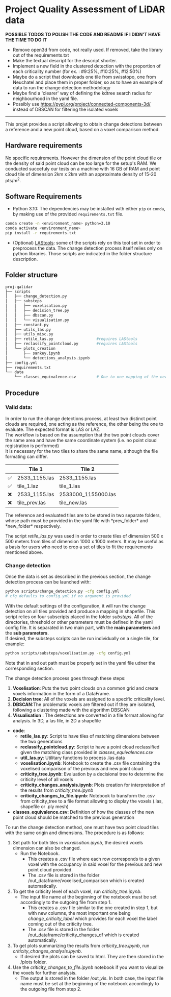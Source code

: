 # Project Quality Assessment of LiDAR data

**POSSIBLE TODOS TO POLISH THE CODE AND README IF I DIDN'T HAVE THE TIME TO DO IT**
- Remove open3d from code, not really used. If removed, take the library out of the requirements.txt
- Make the textual descript for the descript shorter.
- Implement a new field in the clustered detection with the proportion of each criticality number (for ex. : #9:25%, #10:25%, #12:50%)
- Maybe do a script that downloads one tile from swisstopo, one from Neuchatel and place them in proper folder, so as to have an example of data to run the change detection methodology
- Maybe find a 'clearer' way of defining the kdtree search radius for neighbourhood in the yaml file.
- Possibly use https://pypi.org/project/connected-components-3d/ instead of DBSCAN for filtering the isolated voxels

-------
This projet provides a script allowing to obtain change detections between a reference and a new point cloud, based on a voxel comparison method.

## Hardware requirements

No specific requirements. However the dimension of the point cloud tile or the density of said point cloud can be too large for the setup's RAM.
We conducted succefuly our tests on a machine with 16 GB of RAM and point cloud tile of dimension 2km x 2km with an approximate density of 15-20 pts/m<sup>2</sup>.


## Software Requirements

* Python 3.10: The dependencies may be installed with either `pip` or `conda`, by making use of the provided `requirements.txt` file. 
```bash
conda create -n <environment_name> python=3.10
conda activate <environment_name> 
pip install -r requirements.txt
```
* (Optional) [LAStools](https://lastools.github.io/): some of the scripts rely on this tool set in order to preprocess the data. The change detection process itself relies only on python libraries. Those scripts are indicated in the folder structure description.  


## Folder structure
```bash
proj-qalidar
├── scripts
│   ├── change_detection.py     
│   ├── substeps
│   │   ├── voxelisation.py
│   │   ├── decision_tree.py
│   │   ├── dbscan.py
│   │   └── visualisation.py
│   ├── constant.py
│   ├── utils_las.py
│   ├── utils_misc.py
│   ├── retile_las.py                   #requires LAStools
│   ├── reclassify_pointcloud.py        #requires LAStools
│   └── plots_creation
│       ├── sankey.ipynb
│       └── detections_analysis.ipynb
├── config.yml
├── requirements.txt 
└── data 
    └── classes_equivalence.csv         # One to one mapping of the new classes to the reference classes

```

## Procedure
### Valid data:
In order to run the change detections process, at least two distinct point clouds are required, one acting as the reference, the other being the one to evaluate. The expected format is LAS or LAZ.  <br>
The workflow is based on the assumption that the two point clouds cover the same area and have the same coordinate system (i.e. no point cloud registration is performed) <br>
It is necessary for the two tiles to share the same name, although the file formating can differ. <br>
<p align="center">


|   | Tile 1        | Tile 2              |
|---|---------------|---------------------|
| ✅ | 2533_1155.las | 2533_1155.las       |
| ✅ | tile_1.laz    | tile_1.las          |
| ❌ | 2533_1155.las | 2533000_1155000.las |
| ❌ | tile_prev.las | tile_new.las |
</p>
The reference and evaluated tiles are to be stored in two separate folders, whose path must be provided in the yaml file with *prev_folder* and *new_folder* respectively. 

The script *retile_las.py* was used in order to create tiles of dimension 500 x 500 meters from tiles of dimension 1000 x 1000 meters. It may be useful as a basis for users who need to crop a set of tiles to fit the requirements mentioned above.

### Change detection

Once the data is set as described in the previous section, the change detection process can be launched with:
```bash
python scripts/change_detection.py -cfg config.yml
# cfg defaults to config.yml if no argument is provided
```
With the default settings of the configuration, it will run the change detection on all tiles provided and produce a mapping in shapefile.
This script relies on four subscripts placed in the folder *substeps*. All of the directories, threshold or other parameters must be defined in the yaml config file. It is separated in two main part, with the **main parameters** and the **sub parameters**. <br>
If desired, the substeps scripts can be run individually on a single tile, for example:
```bash
python scripts/substeps/voxelisation.py -cfg config.yml
```
Note that in and out path must be properly set in the yaml file udner the corresponding section.

The change detection process goes through these steps:

1. **Voxelisation**: Puts the two point clouds on a common grid and create voxels information in the form of a DataFrame.
2. **Decision tree**: All of the voxels are assigned to a specific criticality level.
3. **DBSCAN**:The problematic voxels are filtered out if they are isolated, following a clustering made with the algorithm DBSCAN
4. **Visualisation** : The detections are converted in a file format allowing for analysis. In 3D, a las file, in 2D a shapefile
- **code**:
    - **retile_las.py**: Script to have tiles of matching dimensions between the two generations
    - **reclassify_pointcloud.py**: Script to have a point cloud reclassified given the matching class provided in *classes_equivalences.csv*
    - **util_las.py**: Utilitary functions to process .las data
    - **voxelisation.ipynb**: Notebook to create the .csv file containing the voxelised comparison of the previous and new point cloud
    - **criticity_tree.ipynb**: Evaluation by a decisional tree to determine the criticity level of all voxels
    - **criticity_changes_analysis.ipynb**: Plots creation for interpretation of the results from *criticity_tree.ipynb*
    - **criticity_changes_to_file.ipynb**: Notebook to transform the .csv from criticity_tree to a file format allowing to display the voxels (.las, shapefile or .ply mesh)
- **classes_equivalence.csv**: Definition of how the classes of the new point cloud should be matched to the previous generation

To run the change detection method, one must have two point cloud tiles with the same origin and dimensions. The procedure is as follows: 
1. Set path for both tiles in *voxelisation.ipynb*, the desired voxels dimension can also be changed.
    - Run the Notebook. 
        - This creates a .csv file where each row corresponds to a given voxel with the occupancy in said voxel for the previous and new point cloud provided.
        - The .csv file is stored in the folder /out_dataframe/voxelised_comparison which is created automatically.
2. To get the criticity level of each voxel, run *criticity_tree.ipynb*. 
    - The input file name at the beginning of the notebook must be set accordingly to the outgoing file from step 1. 
        - This creates a .csv file similar to the one created in step 1, but with new columns, the most important one being *change_criticity_label* which provides for each voxel the label coming out of the criticity tree. 
        - The .csv file is stored in the folder /out_dataframe/criticity_changes_df which is created automatically.
3. To get plots summarizing the results from  *criticity_tree.ipynb*, run *criticity_changes_analysis.ipynb*. 
    - If desired the plots can be saved to html. They are then stored in the /plots folder.
4.  Use the *criticity_changes_to_file.ipynb* notebook if you want to visualize the voxels for further analysis. 
    - The output is stored in the folder /out_vis. In both case, the input file name must be set at the beginning of the notebook accordingly to the outgoing file from step 2.


